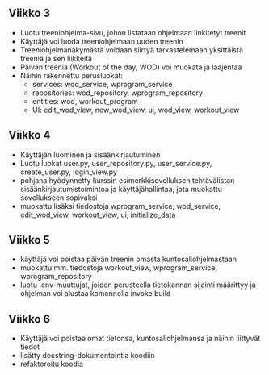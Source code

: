 ## Viikko 3

- Luotu treeniohjelma-sivu, johon listataan ohjelmaan linkitetyt treenit
- Käyttäjä voi luoda treeniohjelmaan uuden treenin
- Treeniohjelmanäkymästä voidaan siirtyä tarkastelemaan yksittäistä treeniä ja sen liikkeitä
- Päivän treeniä (Workout of the day, WOD) voi muokata ja laajentaa
- Näihin rakennettu perusluokat:
    - services: wod_service, wprogram_service
    - repositories: wod_repository, wprogram_repository
    - entities: wod, workout_program
    - UI: edit_wod_view, new_wod_view, ui, wod_view, workout_view


## Viikko 4

- Käyttäjän luominen ja sisäänkirjautuminen
- Luotu luokat user.py, user_repository.py, user_service.py, create_user.py, login_view.py
- pohjana hyödynnetty kurssin esimerkkisovelluksen tehtävälistan sisäänkirjautumistoimintoa ja käyttäjähallintaa, jota muokattu sovellukseen sopivaksi
- muokattu lisäksi tiedostoja wprogram_service, wod_service, edit_wod_view, workout_view, ui, initialize_data

## Viikko 5
- käyttäjä voi poistaa päivän treenin omasta kuntosaliohjelmastaan
- muokattu mm. tiedostoja workout_view, wprogram_service, wprogram_repository
- luotu .env-muuttujat, joiden perusteella tietokannan sijainti määrittyy ja ohjelman voi alustaa komennolla invoke build

## Viikko 6
- Käyttäjä voi poistaa omat tietonsa, kuntosaliohjelmansa ja näihin liittyvät tiedot
- lisätty docstring-dokumentointia koodiin
- refaktoroitu koodia